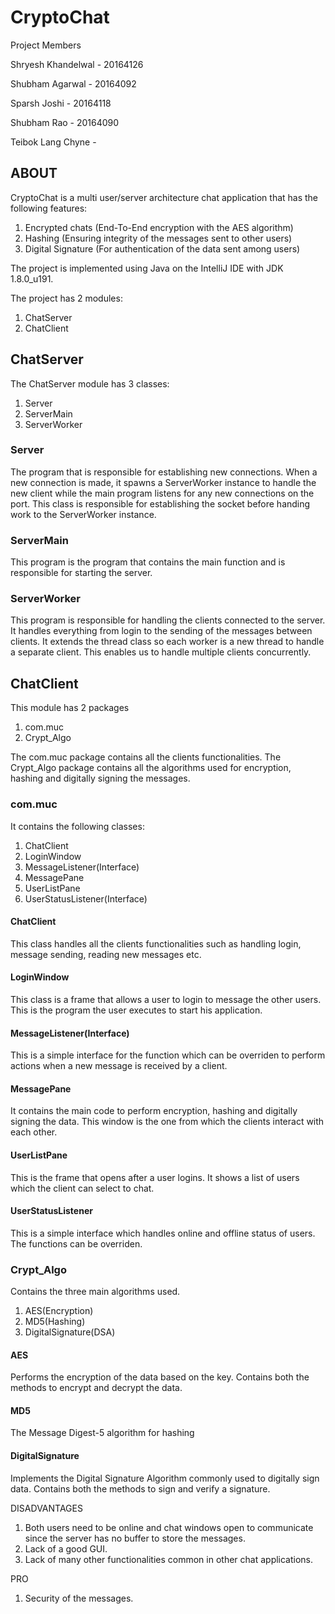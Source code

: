 # CryptoChat
Project Members

Shryesh Khandelwal - 20164126 

Shubham Agarwal - 20164092 

Sparsh Joshi - 20164118 

Shubham Rao -  20164090

Teibok Lang Chyne -  



## ABOUT
CryptoChat is a multi user/server architecture chat application that has the following features:
1. Encrypted chats (End-To-End encryption with the AES algorithm)
2. Hashing (Ensuring integrity of the messages sent to other users)
3. Digital Signature (For authentication of the data sent among users)

The project is implemented using Java on the IntelliJ IDE with JDK 1.8.0_u191.

The project has 2 modules:
1. ChatServer
2. ChatClient

## ChatServer
The ChatServer module has 3 classes:
1. Server
2. ServerMain
3. ServerWorker

### Server
The program that is responsible for establishing new connections. When a new connection is made, it spawns a ServerWorker instance 
to handle the new client while the main program listens for any new connections on the port.
This class is responsible for establishing the socket before handing work to the ServerWorker instance.

### ServerMain
This program is the program that contains the main function and is responsible for starting the server.

### ServerWorker
This program is responsible for handling the clients connected to the server. It handles everything from login to the sending of the 
messages between clients. It extends the thread class so each worker is a new thread to handle a separate client.
This enables us to handle multiple clients concurrently.

## ChatClient
This module has 2 packages
1. com.muc
2. Crypt_Algo

The com.muc package contains all the clients functionalities.
The Crypt_Algo package contains all the algorithms used for encryption, hashing and digitally signing the messages.

### com.muc
It contains the following classes:
1. ChatClient
2. LoginWindow
3. MessageListener(Interface)
4. MessagePane
5. UserListPane
6. UserStatusListener(Interface)

#### ChatClient
This class handles all the clients functionalities such as handling login, message sending, reading new messages etc.
#### LoginWindow
This class is a frame that allows a user to login to message the other users.
This is the program the user executes to start his application.
#### MessageListener(Interface)
This is a simple interface for the function which can be overriden to perform actions when a new message is received by a client.
#### MessagePane
It contains the main code to perform encryption, hashing and digitally signing the data.
This window is the one from which the clients interact with each other.
#### UserListPane
This is the frame that opens after a user logins.
It shows a list of users which the client can select to chat.
#### UserStatusListener
This is a simple interface which handles online and offline status of users. The functions can be overriden.

### Crypt_Algo
Contains the three main algorithms used.
1. AES(Encryption)
2. MD5(Hashing)
3. DigitalSignature(DSA)

#### AES
Performs the encryption of the data based on the key.
Contains both the methods to encrypt and decrypt the data.

#### MD5
The Message Digest-5 algorithm for hashing

#### DigitalSignature
Implements the Digital Signature Algorithm commonly used to digitally sign data.
Contains both the methods to sign and verify a signature.

DISADVANTAGES
1. Both users need to be online and chat windows open to communicate since the server has no buffer to store the messages.
2. Lack of a good GUI.
3. Lack of many other functionalities common in other chat applications.

PRO
1. Security of the messages.
